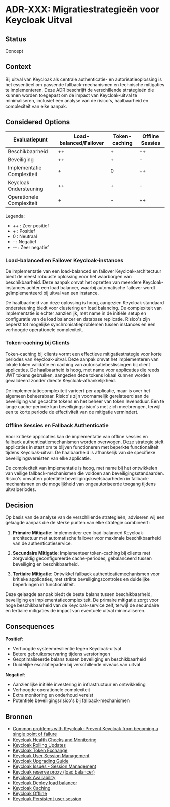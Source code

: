 # ADR-XXX: Migratiestrategieën voor Keycloak Uitval

## Status

Concept

## Context

Bij uitval van Keycloak als centrale authenticatie- en autorisatieoplossing is het essentieel om passende fallback-mechanismen en technische mitigaties te implementeren. Deze ADR beschrijft de verschillende strategieën die kunnen worden toegepast om de impact van Keycloak-uitval te minimaliseren, inclusief een analyse van de risico's, haalbaarheid en complexiteit van elke aanpak.

## Considered Options

| Evaluatiepunt | Load-balanced/Failover | Token-caching | Offline Sessies |
|---------------|----------------------|---------------|----------------|
| Beschikbaarheid | ++ | + | ++ |
| Beveiliging | ++ | + | - |
| Implementatie Complexiteit | + | 0 | ++ |
| Keycloak Ondersteuning | ++ | + | - |
| Operationele Complexiteit | + | - | ++ |

Legenda:
- ++ : Zeer positief
- \+ : Positief
- 0 : Neutraal
- \- : Negatief
- -- : Zeer negatief

### Load-balanced en Failover Keycloak-instances

De implementatie van een load-balanced en failover Keycloak-architectuur biedt de meest robuuste oplossing voor het waarborgen van beschikbaarheid. Deze aanpak omvat het opzetten van meerdere Keycloak-instances achter een load balancer, waarbij automatische failover wordt geïmplementeerd bij uitval van een instance.

De haalbaarheid van deze oplossing is hoog, aangezien Keycloak standaard ondersteuning biedt voor clustering en load balancing. De complexiteit van implementatie is echter aanzienlijk, met name in de initiële setup en configuratie van de load balancer en database replicatie. Risico's zijn beperkt tot mogelijke synchronisatieproblemen tussen instances en een verhoogde operationele complexiteit.

### Token-caching bij Clients

Token-caching bij clients vormt een effectieve mitigatiestrategie voor korte periodes van Keycloak-uitval. Deze aanpak omvat het implementeren van lokale token validatie en caching van autorisatiebeslissingen bij client applicaties. De haalbaarheid is hoog, met name voor applicaties die reeds JWT tokens gebruiken, aangezien deze tokens lokaal kunnen worden gevalideerd zonder directe Keycloak-afhankelijkheid.

De implementatiecomplexiteit varieert per applicatie, maar is over het algemeen beheersbaar. Risico's zijn voornamelijk gerelateerd aan de beveiliging van gecachte tokens en het beheer van token levensduur. Een te lange cache-periode kan beveiligingsrisico's met zich meebrengen, terwijl een te korte periode de effectiviteit van de mitigatie vermindert.

### Offline Sessies en Fallback Authenticatie

Voor kritieke applicaties kan de implementatie van offline sessies en fallback authenticatiemechanismen worden overwogen. Deze strategie stelt applicaties in staat om te blijven functioneren met beperkte functionaliteit tijdens Keycloak-uitval. De haalbaarheid is afhankelijk van de specifieke beveiligingsvereisten van elke applicatie.

De complexiteit van implementatie is hoog, met name bij het ontwikkelen van veilige fallback-mechanismen die voldoen aan beveiligingsstandaarden. Risico's omvatten potentiële beveiligingskwetsbaarheden in fallback-mechanismen en de mogelijkheid van ongeautoriseerde toegang tijdens uitvalperiodes.

## Decision

Op basis van de analyse van de verschillende strategieën, adviseren wij een gelaagde aanpak die de sterke punten van elke strategie combineert:

1. **Primaire Mitigatie**: Implementeer een load-balanced Keycloak-architectuur met automatische failover voor maximale beschikbaarheid van de authenticatieservice.

2. **Secundaire Mitigatie**: Implementeer token-caching bij clients met zorgvuldig geconfigureerde cache-periodes, gebalanceerd tussen beveiliging en beschikbaarheid.

3. **Tertiaire Mitigatie**: Ontwikkel fallback authenticatiemechanismen voor kritieke applicaties, met strikte beveiligingscontroles en duidelijke beperkingen in functionaliteit.

Deze gelaagde aanpak biedt de beste balans tussen beschikbaarheid, beveiliging en implementatiecomplexiteit. De primaire mitigatie zorgt voor hoge beschikbaarheid van de Keycloak-service zelf, terwijl de secundaire en tertiaire mitigaties de impact van eventuele uitval minimaliseren.

## Consequences

**Positief**:

- Verhoogde systeemresilientie tegen Keycloak-uitval
- Betere gebruikerservaring tijdens verstoringen
- Geoptimaliseerde balans tussen beveiliging en beschikbaarheid
- Duidelijke escalatiepaden bij verschillende niveaus van uitval

**Negatief**:

- Aanzienlijke initiële investering in infrastructuur en ontwikkeling
- Verhoogde operationele complexiteit
- Extra monitoring en onderhoud vereist
- Potentiële beveiligingsrisico's bij fallback-mechanismen

## Bronnen

-   [Common problems with Keycloak: Prevent Keycloak from becoming a single point of failure](https://www.intension.de/en/infoblog/problems-with-keycloak/)
-   [Keycloak Health Checks and Monitoring](https://www.keycloak.org/observability/health)
-   [Keycloak Rolling Updates](https://www.keycloak.org/operator/rolling-updates)
-   [Keycloak Token Exchange](https://www.keycloak.org/securing-apps/token-exchange)
-   [Keycloak User Session Management](https://www.keycloak.org/docs/latest/server_admin/#managing-user-sessions)
-   [Keycloak Upgrading Guide](https://www.keycloak.org/docs/latest/upgrading/index.html)
-   [Keycloak Issues - Session Management](https://github.com/mauriciovigolo/keycloak-angular/issues/297)
-   [Keycloak reserve proxy (load balancer)](https://www.keycloak.org/server/reverseproxy)
-   [Keycloak Availability](https://www.keycloak.org/high-availability/introduction)
-   [Keycloak Deploy load balancer](https://www.keycloak.org/high-availability/deploy-aws-accelerator-loadbalancer)
-   [Keycloak Caching](https://www.keycloak.org/server/caching)
-   [Keycloak Offline](https://wjw465150.gitbooks.io/keycloak-documentation/content/server_admin/topics/sessions/offline.html)
-   [Keycloak Persistent user session](https://www.keycloak.org/2024/06/persistent-user-sessions-in-preview)
